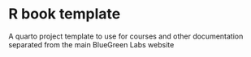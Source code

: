 # R book template

A quarto project template to use for courses and other documentation separated from the main BlueGreen Labs website
